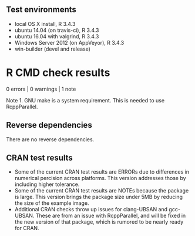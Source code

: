 ## Test environments
* local OS X install, R 3.4.3
* ubuntu 14.04 (on travis-ci), R 3.4.3
* ubuntu 16.04 with valgrind, R 3.4.3
* Windows Server 2012 (on AppVeyor), R 3.4.3
* win-builder (devel and release)

# R CMD check results

0 errors | 0 warnings | 1 note

Note 1. GNU make is a system requirement. This is needed to use RcppParallel.

## Reverse dependencies
There are no reverse dependencies.

## CRAN test results
* Some of the current CRAN test results are ERRORs due to differences in numerical percision across platforms. This version addresses those by including higher tolerance.
* Some of the current CRAN test results are NOTEs because the package is large. This version brings the package size under 5MB by reducing the size of the example image.
* Additional CRAN checks throw up issues for clang-UBSAN and gcc-UBSAN. These are from an issue with RcppParallel, and will be fixed in the new version of that package, which is rumored to be nearly ready for CRAN.

